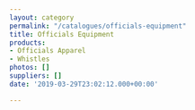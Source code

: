 ```yaml
---
layout: category
permalink: "/catalogues/officials-equipment"
title: Officials Equipment
products:
- Officials Apparel
- Whistles
photos: []
suppliers: []
date: '2019-03-29T23:02:12.000+00:00'

---
```


